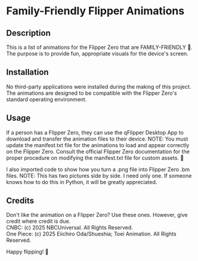 # Family-Friendly Flipper Animations

## Description
This is a list of animations for the Flipper Zero that are FAMILY-FRIENDLY 🧸. The purpose is to provide fun, appropriate visuals for the device's screen.

## Installation
No third-party applications were installed during the making of this project. The animations are designed to be compatible with the Flipper Zero's standard operating environment.

## Usage
If a person has a Flipper Zero, they can use the qFlipper Desktop App to download and transfer the animation files to their device. NOTE: You must update the manifest.txt file for the animations to load and appear correctly on the Flipper Zero. Consult the official Flipper Zero documentation for the proper procedure on modifying the manifest.txt file for custom assets. 💾

I also imported code to show how you turn a .png file into Flipper Zero .bm files. NOTE: This has two pictures side by side. I need only one. If someone knows how to do this in Python, it will be greatly appreciated.

## Credits
Don't like the animation on a Flipper Zero? Use these ones. However, give credit where credit is due. <br/>
CNBC: (c) 2025 NBCUniversal. All Rights Reserved. <br/>
One Piece: (c) 2025 Eiichiro Oda/Shueshia; Toei Animation. All Rights Reserved. <br/>


Happy flipping! 🐬
